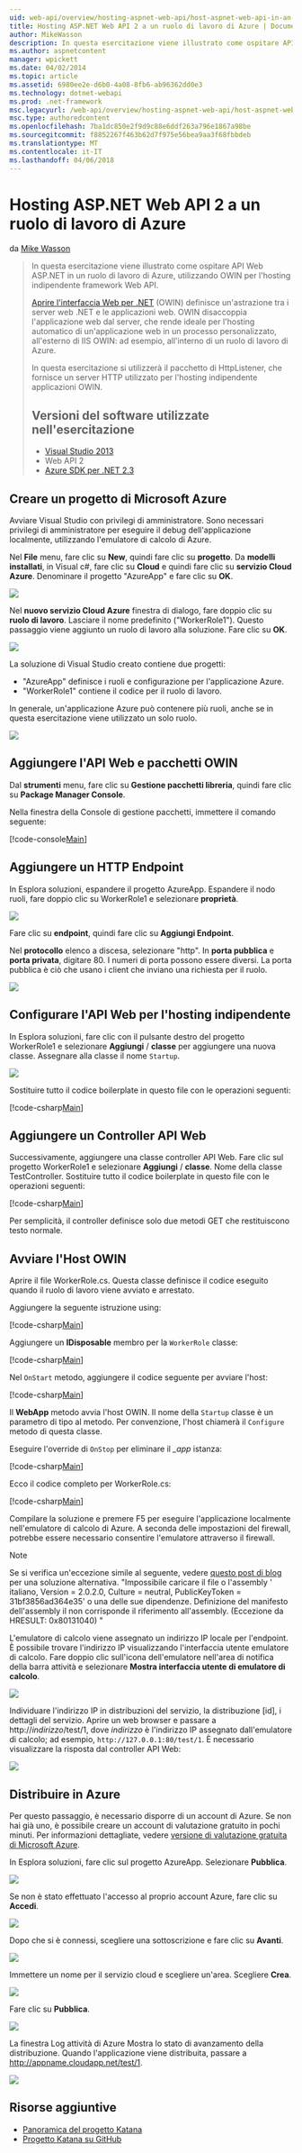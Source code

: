 ```yaml
---
uid: web-api/overview/hosting-aspnet-web-api/host-aspnet-web-api-in-an-azure-worker-role
title: Hosting ASP.NET Web API 2 a un ruolo di lavoro di Azure | Documenti Microsoft
author: MikeWasson
description: In questa esercitazione viene illustrato come ospitare API Web ASP.NET in un ruolo di lavoro di Azure, utilizzando OWIN per l'hosting indipendente framework Web API. Aprire interfaccia Web per la Germania .NET (OWIN)...
ms.author: aspnetcontent
manager: wpickett
ms.date: 04/02/2014
ms.topic: article
ms.assetid: 6980ee2e-d6b0-4a08-8fb6-ab96362dd0e3
ms.technology: dotnet-webapi
ms.prod: .net-framework
msc.legacyurl: /web-api/overview/hosting-aspnet-web-api/host-aspnet-web-api-in-an-azure-worker-role
msc.type: authoredcontent
ms.openlocfilehash: 7ba1dc850e2f9d9c88e6ddf263a796e1867a98be
ms.sourcegitcommit: f8852267f463b62d7f975e56bea9aa3f68fbbdeb
ms.translationtype: MT
ms.contentlocale: it-IT
ms.lasthandoff: 04/06/2018
---
```

<a name="host-aspnet-web-api-2-in-an-azure-worker-role"></a>Hosting ASP.NET Web API 2 a un ruolo di lavoro di Azure
====================
da [Mike Wasson](https://github.com/MikeWasson)

> In questa esercitazione viene illustrato come ospitare API Web ASP.NET in un ruolo di lavoro di Azure, utilizzando OWIN per l'hosting indipendente framework Web API.
> 
> [Aprire l'interfaccia Web per .NET](http://owin.org/) (OWIN) definisce un'astrazione tra i server web .NET e le applicazioni web. OWIN disaccoppia l'applicazione web dal server, che rende ideale per l'hosting automatico di un'applicazione web in un processo personalizzato, all'esterno di IIS OWIN: ad esempio, all'interno di un ruolo di lavoro di Azure.
> 
> In questa esercitazione si utilizzerà il pacchetto di HttpListener, che fornisce un server HTTP utilizzato per l'hosting indipendente applicazioni OWIN.
> 
> ## <a name="software-versions-used-in-the-tutorial"></a>Versioni del software utilizzate nell'esercitazione
> 
> 
> - [Visual Studio 2013](https://www.microsoft.com/visualstudio/eng/2013-downloads)
> - Web API 2
> - [Azure SDK per .NET 2.3](https://azure.microsoft.com/downloads/)


## <a name="create-a-microsoft-azure-project"></a>Creare un progetto di Microsoft Azure

Avviare Visual Studio con privilegi di amministratore. Sono necessari privilegi di amministratore per eseguire il debug dell'applicazione localmente, utilizzando l'emulatore di calcolo di Azure.

Nel **File** menu, fare clic su **New**, quindi fare clic su **progetto**. Da **modelli installati**, in Visual c#, fare clic su **Cloud** e quindi fare clic su **servizio Cloud Azure**. Denominare il progetto "AzureApp" e fare clic su **OK**.

[![](host-aspnet-web-api-in-an-azure-worker-role/_static/image2.png)](host-aspnet-web-api-in-an-azure-worker-role/_static/image1.png)

Nel **nuovo servizio Cloud Azure** finestra di dialogo, fare doppio clic su **ruolo di lavoro**. Lasciare il nome predefinito ("WorkerRole1"). Questo passaggio viene aggiunto un ruolo di lavoro alla soluzione. Fare clic su **OK**.

[![](host-aspnet-web-api-in-an-azure-worker-role/_static/image4.png)](host-aspnet-web-api-in-an-azure-worker-role/_static/image3.png)

La soluzione di Visual Studio creato contiene due progetti:

- &quot;AzureApp&quot; definisce i ruoli e configurazione per l'applicazione Azure.
- &quot;WorkerRole1&quot; contiene il codice per il ruolo di lavoro.

In generale, un'applicazione Azure può contenere più ruoli, anche se in questa esercitazione viene utilizzato un solo ruolo.

![](host-aspnet-web-api-in-an-azure-worker-role/_static/image5.png)

## <a name="add-the-web-api-and-owin-packages"></a>Aggiungere l'API Web e pacchetti OWIN

Dal **strumenti** menu, fare clic su **Gestione pacchetti libreria**, quindi fare clic su **Package Manager Console**.

Nella finestra della Console di gestione pacchetti, immettere il comando seguente:

[!code-console[Main](host-aspnet-web-api-in-an-azure-worker-role/samples/sample1.cmd)]

## <a name="add-an-http-endpoint"></a>Aggiungere un HTTP Endpoint

In Esplora soluzioni, espandere il progetto AzureApp. Espandere il nodo ruoli, fare doppio clic su WorkerRole1 e selezionare **proprietà**.

![](host-aspnet-web-api-in-an-azure-worker-role/_static/image6.png)

Fare clic su **endpoint**, quindi fare clic su **Aggiungi Endpoint**.

Nel **protocollo** elenco a discesa, selezionare "http". In **porta pubblica** e **porta privata**, digitare 80. I numeri di porta possono essere diversi. La porta pubblica è ciò che usano i client che inviano una richiesta per il ruolo.

[![](host-aspnet-web-api-in-an-azure-worker-role/_static/image8.png)](host-aspnet-web-api-in-an-azure-worker-role/_static/image7.png)

## <a name="configure-web-api-for-self-host"></a>Configurare l'API Web per l'hosting indipendente

In Esplora soluzioni, fare clic con il pulsante destro del progetto WorkerRole1 e selezionare **Aggiungi** / **classe** per aggiungere una nuova classe. Assegnare alla classe il nome `Startup`.

![](host-aspnet-web-api-in-an-azure-worker-role/_static/image9.png)

Sostituire tutto il codice boilerplate in questo file con le operazioni seguenti:

[!code-csharp[Main](host-aspnet-web-api-in-an-azure-worker-role/samples/sample2.cs)]

## <a name="add-a-web-api-controller"></a>Aggiungere un Controller API Web

Successivamente, aggiungere una classe controller API Web. Fare clic sul progetto WorkerRole1 e selezionare **Aggiungi** / **classe**. Nome della classe TestController. Sostituire tutto il codice boilerplate in questo file con le operazioni seguenti:

[!code-csharp[Main](host-aspnet-web-api-in-an-azure-worker-role/samples/sample3.cs)]

Per semplicità, il controller definisce solo due metodi GET che restituiscono testo normale.

## <a name="start-the-owin-host"></a>Avviare l'Host OWIN

Aprire il file WorkerRole.cs. Questa classe definisce il codice eseguito quando il ruolo di lavoro viene avviato e arrestato.

Aggiungere la seguente istruzione using:

[!code-csharp[Main](host-aspnet-web-api-in-an-azure-worker-role/samples/sample4.cs)]

Aggiungere un **IDisposable** membro per la `WorkerRole` classe:

[!code-csharp[Main](host-aspnet-web-api-in-an-azure-worker-role/samples/sample5.cs)]

Nel `OnStart` metodo, aggiungere il codice seguente per avviare l'host:

[!code-csharp[Main](host-aspnet-web-api-in-an-azure-worker-role/samples/sample6.cs?highlight=5)]

Il **WebApp** metodo avvia l'host OWIN. Il nome della `Startup` classe è un parametro di tipo al metodo. Per convenzione, l'host chiamerà il `Configure` metodo di questa classe.

Eseguire l'override di `OnStop` per eliminare il  *\_app* istanza:

[!code-csharp[Main](host-aspnet-web-api-in-an-azure-worker-role/samples/sample7.cs)]

Ecco il codice completo per WorkerRole.cs:

[!code-csharp[Main](host-aspnet-web-api-in-an-azure-worker-role/samples/sample8.cs)]

Compilare la soluzione e premere F5 per eseguire l'applicazione localmente nell'emulatore di calcolo di Azure. A seconda delle impostazioni del firewall, potrebbe essere necessario consentire l'emulatore attraverso il firewall.

> [!NOTE]
> Se si verifica un'eccezione simile al seguente, vedere [questo post di blog](https://blogs.msdn.com/b/praburaj/archive/2013/11/20/fileloadexception-on-microsoft-owin-when-running-on-worker-role.aspx) per una soluzione alternativa. "Impossibile caricare il file o l'assembly ' italiano, Version = 2.0.2.0, Culture = neutral, PublicKeyToken = 31bf3856ad364e35' o una delle sue dipendenze. Definizione del manifesto dell'assembly il non corrisponde il riferimento all'assembly. (Eccezione da HRESULT: 0x80131040) "


L'emulatore di calcolo viene assegnato un indirizzo IP locale per l'endpoint. È possibile trovare l'indirizzo IP visualizzando l'interfaccia utente emulatore di calcolo. Fare doppio clic sull'icona dell'emulatore nell'area di notifica della barra attività e selezionare **Mostra interfaccia utente di emulatore di calcolo**.

[![](host-aspnet-web-api-in-an-azure-worker-role/_static/image11.png)](host-aspnet-web-api-in-an-azure-worker-role/_static/image10.png)

Individuare l'indirizzo IP in distribuzioni del servizio, la distribuzione [id], i dettagli del servizio. Aprire un web browser e passare a http://<em>indirizzo</em>/test/1, dove <em>indirizzo</em> è l'indirizzo IP assegnato dall'emulatore di calcolo; ad esempio, `http://127.0.0.1:80/test/1`. È necessario visualizzare la risposta dal controller API Web:

![](host-aspnet-web-api-in-an-azure-worker-role/_static/image12.png)

## <a name="deploy-to-azure"></a>Distribuire in Azure

Per questo passaggio, è necessario disporre di un account di Azure. Se non hai già uno, è possibile creare un account di valutazione gratuito in pochi minuti. Per informazioni dettagliate, vedere [versione di valutazione gratuita di Microsoft Azure](https://azure.microsoft.com/pricing/free-trial/?WT.mc_id=A261C142F).

In Esplora soluzioni, fare clic sul progetto AzureApp. Selezionare **Pubblica**.

![](host-aspnet-web-api-in-an-azure-worker-role/_static/image13.png)

Se non è stato effettuato l'accesso al proprio account Azure, fare clic su **Accedi**.

[![](host-aspnet-web-api-in-an-azure-worker-role/_static/image15.png)](host-aspnet-web-api-in-an-azure-worker-role/_static/image14.png)

Dopo che si è connessi, scegliere una sottoscrizione e fare clic su **Avanti**.

[![](host-aspnet-web-api-in-an-azure-worker-role/_static/image17.png)](host-aspnet-web-api-in-an-azure-worker-role/_static/image16.png)

Immettere un nome per il servizio cloud e scegliere un'area. Scegliere **Crea**.

![](host-aspnet-web-api-in-an-azure-worker-role/_static/image18.png)

Fare clic su **Pubblica**.

[![](host-aspnet-web-api-in-an-azure-worker-role/_static/image20.png)](host-aspnet-web-api-in-an-azure-worker-role/_static/image19.png)

La finestra Log attività di Azure Mostra lo stato di avanzamento della distribuzione. Quando l'applicazione viene distribuita, passare a http://appname.cloudapp.net/test/1.

![](host-aspnet-web-api-in-an-azure-worker-role/_static/image21.png)

## <a name="additional-resources"></a>Risorse aggiuntive

- [Panoramica del progetto Katana](../../../aspnet/overview/owin-and-katana/an-overview-of-project-katana.md)
- [Progetto Katana su GitHub](https://github.com/aspnet/AspNetKatana)
